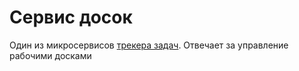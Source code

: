 # Сервис досок

Один из микросервисов [трекера задач](https://github.com/superngb3000/task-tracker). Отвечает за управление рабочими досками

